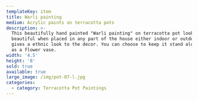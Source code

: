```yaml
---
templateKey: item
title: Warli painting
medium: Acrylic paints on terracotta pots
description: >-
  This beautifully hand painted "Warli painting" on terracotta pot looks
  beautiful when placed in any part of the house either indoor or outdoor. It
  gives a ethnic look to the decor. You can choose to keep it stand alone or use
  as a flower vase.
width: '4.5'
height: '8'
sold: true
available: true
large_image: /img/pot-07-l.jpg
categories:
  - category: Terracotta Pot Paintings
---
```


